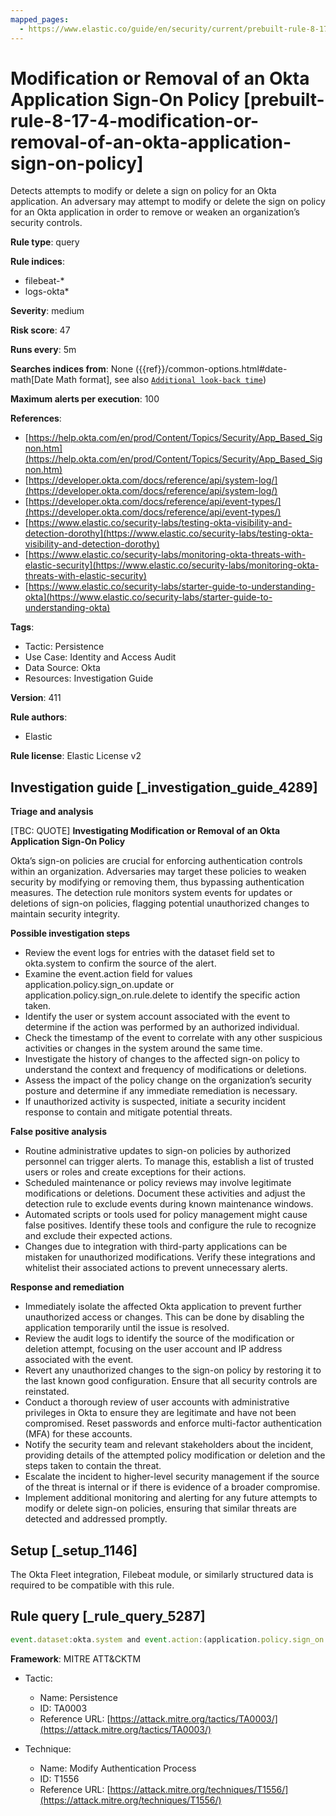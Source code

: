 ```yaml
---
mapped_pages:
  - https://www.elastic.co/guide/en/security/current/prebuilt-rule-8-17-4-modification-or-removal-of-an-okta-application-sign-on-policy.html
---
```


# Modification or Removal of an Okta Application Sign-On Policy [prebuilt-rule-8-17-4-modification-or-removal-of-an-okta-application-sign-on-policy]

Detects attempts to modify or delete a sign on policy for an Okta application. An adversary may attempt to modify or delete the sign on policy for an Okta application in order to remove or weaken an organization’s security controls.

**Rule type**: query

**Rule indices**:

* filebeat-*
* logs-okta*

**Severity**: medium

**Risk score**: 47

**Runs every**: 5m

**Searches indices from**: None ({{ref}}/common-options.html#date-math[Date Math format], see also [`Additional look-back time`](docs-content://solutions/security/detect-and-alert/create-detection-rule.md#rule-schedule))

**Maximum alerts per execution**: 100

**References**:

* [https://help.okta.com/en/prod/Content/Topics/Security/App_Based_Signon.htm](https://help.okta.com/en/prod/Content/Topics/Security/App_Based_Signon.htm)
* [https://developer.okta.com/docs/reference/api/system-log/](https://developer.okta.com/docs/reference/api/system-log/)
* [https://developer.okta.com/docs/reference/api/event-types/](https://developer.okta.com/docs/reference/api/event-types/)
* [https://www.elastic.co/security-labs/testing-okta-visibility-and-detection-dorothy](https://www.elastic.co/security-labs/testing-okta-visibility-and-detection-dorothy)
* [https://www.elastic.co/security-labs/monitoring-okta-threats-with-elastic-security](https://www.elastic.co/security-labs/monitoring-okta-threats-with-elastic-security)
* [https://www.elastic.co/security-labs/starter-guide-to-understanding-okta](https://www.elastic.co/security-labs/starter-guide-to-understanding-okta)

**Tags**:

* Tactic: Persistence
* Use Case: Identity and Access Audit
* Data Source: Okta
* Resources: Investigation Guide

**Version**: 411

**Rule authors**:

* Elastic

**Rule license**: Elastic License v2

## Investigation guide [_investigation_guide_4289]

**Triage and analysis**

[TBC: QUOTE]
**Investigating Modification or Removal of an Okta Application Sign-On Policy**

Okta’s sign-on policies are crucial for enforcing authentication controls within an organization. Adversaries may target these policies to weaken security by modifying or removing them, thus bypassing authentication measures. The detection rule monitors system events for updates or deletions of sign-on policies, flagging potential unauthorized changes to maintain security integrity.

**Possible investigation steps**

* Review the event logs for entries with the dataset field set to okta.system to confirm the source of the alert.
* Examine the event.action field for values application.policy.sign_on.update or application.policy.sign_on.rule.delete to identify the specific action taken.
* Identify the user or system account associated with the event to determine if the action was performed by an authorized individual.
* Check the timestamp of the event to correlate with any other suspicious activities or changes in the system around the same time.
* Investigate the history of changes to the affected sign-on policy to understand the context and frequency of modifications or deletions.
* Assess the impact of the policy change on the organization’s security posture and determine if any immediate remediation is necessary.
* If unauthorized activity is suspected, initiate a security incident response to contain and mitigate potential threats.

**False positive analysis**

* Routine administrative updates to sign-on policies by authorized personnel can trigger alerts. To manage this, establish a list of trusted users or roles and create exceptions for their actions.
* Scheduled maintenance or policy reviews may involve legitimate modifications or deletions. Document these activities and adjust the detection rule to exclude events during known maintenance windows.
* Automated scripts or tools used for policy management might cause false positives. Identify these tools and configure the rule to recognize and exclude their expected actions.
* Changes due to integration with third-party applications can be mistaken for unauthorized modifications. Verify these integrations and whitelist their associated actions to prevent unnecessary alerts.

**Response and remediation**

* Immediately isolate the affected Okta application to prevent further unauthorized access or changes. This can be done by disabling the application temporarily until the issue is resolved.
* Review the audit logs to identify the source of the modification or deletion attempt, focusing on the user account and IP address associated with the event.
* Revert any unauthorized changes to the sign-on policy by restoring it to the last known good configuration. Ensure that all security controls are reinstated.
* Conduct a thorough review of user accounts with administrative privileges in Okta to ensure they are legitimate and have not been compromised. Reset passwords and enforce multi-factor authentication (MFA) for these accounts.
* Notify the security team and relevant stakeholders about the incident, providing details of the attempted policy modification or deletion and the steps taken to contain the threat.
* Escalate the incident to higher-level security management if the source of the threat is internal or if there is evidence of a broader compromise.
* Implement additional monitoring and alerting for any future attempts to modify or delete sign-on policies, ensuring that similar threats are detected and addressed promptly.


## Setup [_setup_1146]

The Okta Fleet integration, Filebeat module, or similarly structured data is required to be compatible with this rule.


## Rule query [_rule_query_5287]

```js
event.dataset:okta.system and event.action:(application.policy.sign_on.update or application.policy.sign_on.rule.delete)
```

**Framework**: MITRE ATT&CKTM

* Tactic:

    * Name: Persistence
    * ID: TA0003
    * Reference URL: [https://attack.mitre.org/tactics/TA0003/](https://attack.mitre.org/tactics/TA0003/)

* Technique:

    * Name: Modify Authentication Process
    * ID: T1556
    * Reference URL: [https://attack.mitre.org/techniques/T1556/](https://attack.mitre.org/techniques/T1556/)



